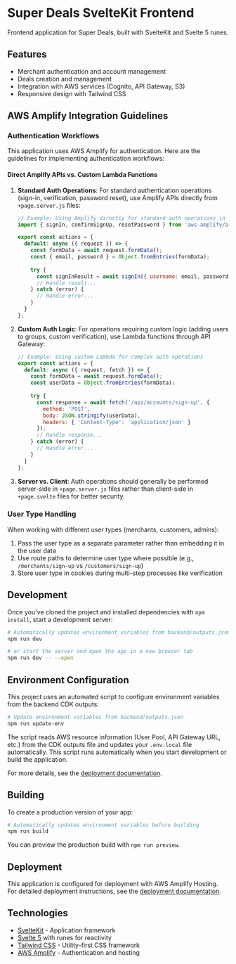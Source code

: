 # Super Deals SvelteKit Frontend

Frontend application for Super Deals, built with SvelteKit and Svelte 5 runes.

## Features

- Merchant authentication and account management
- Deals creation and management
- Integration with AWS services (Cognito, API Gateway, S3)
- Responsive design with Tailwind CSS

## AWS Amplify Integration Guidelines

### Authentication Workflows

This application uses AWS Amplify for authentication. Here are the guidelines for implementing authentication workflows:

#### Direct Amplify APIs vs. Custom Lambda Functions

1. **Standard Auth Operations**: For standard authentication operations (sign-in, verification, password reset), use Amplify APIs directly from `+page.server.js` files:

   ```javascript
   // Example: Using Amplify directly for standard auth operations in +page.server.js
   import { signIn, confirmSignUp, resetPassword } from 'aws-amplify/auth';
   
   export const actions = {
     default: async ({ request }) => {
       const formData = await request.formData();
       const { email, password } = Object.fromEntries(formData);
       
       try {
         const signInResult = await signIn({ username: email, password });
         // Handle result...
       } catch (error) {
         // Handle error...
       }
     }
   };
   ```

2. **Custom Auth Logic**: For operations requiring custom logic (adding users to groups, custom verification), use Lambda functions through API Gateway:

   ```javascript
   // Example: Using custom Lambda for complex auth operations
   export const actions = {
     default: async ({ request, fetch }) => {
       const formData = await request.formData();
       const userData = Object.fromEntries(formData);
       
       try {
         const response = await fetch('/api/accounts/sign-up', {
           method: 'POST',
           body: JSON.stringify(userData),
           headers: { 'Content-Type': 'application/json' }
         });
         // Handle response...
       } catch (error) {
         // Handle error...
       }
     }
   };
   ```

3. **Server vs. Client**: Auth operations should generally be performed server-side in `+page.server.js` files rather than client-side in `+page.svelte` files for better security.

### User Type Handling

When working with different user types (merchants, customers, admins):

1. Pass the user type as a separate parameter rather than embedding it in the user data
2. Use route paths to determine user type where possible (e.g., `/merchants/sign-up` vs `/customers/sign-up`)
3. Store user type in cookies during multi-step processes like verification

## Development

Once you've cloned the project and installed dependencies with `npm install`, start a development server:

```bash
# Automatically updates environment variables from backend/outputs.json
npm run dev

# or start the server and open the app in a new browser tab
npm run dev -- --open
```

## Environment Configuration

This project uses an automated script to configure environment variables from the backend CDK outputs:

```bash
# Update environment variables from backend/outputs.json
npm run update-env
```

The script reads AWS resource information (User Pool, API Gateway URL, etc.) from the CDK outputs file and updates your `.env.local` file automatically. This script runs automatically when you start development or build the application.

For more details, see the [deployment documentation](../docs/deployment/sveltekit-amplify-hosting.md).

## Building

To create a production version of your app:

```bash
# Automatically updates environment variables before building
npm run build
```

You can preview the production build with `npm run preview`.

## Deployment

This application is configured for deployment with AWS Amplify Hosting. For detailed deployment instructions, see the [deployment documentation](../docs/deployment/sveltekit-amplify-hosting.md).

## Technologies

- [SvelteKit](https://kit.svelte.dev/) - Application framework
- [Svelte 5](https://svelte.dev/) with runes for reactivity
- [Tailwind CSS](https://tailwindcss.com/) - Utility-first CSS framework
- [AWS Amplify](https://aws.amazon.com/amplify/) - Authentication and hosting
